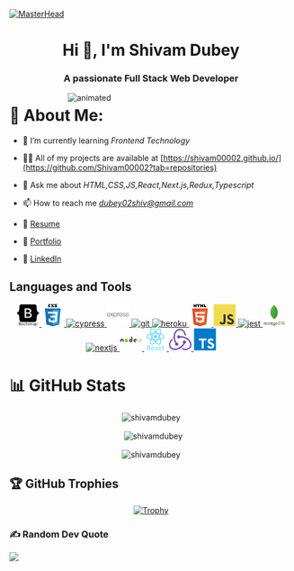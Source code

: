 [![MasterHead](https://media.licdn.com/dms/image/D4D16AQEQ3s7DF7Uq0A/profile-displaybackgroundimage-shrink_350_1400/0/1669706767053?e=1681344000&v=beta&t=3p4SzWYhp5kz7JRD5-BNwdYcM3c6HgaQF4W1XuVZmsw)](https://shivam00002.github.io)
<h1 align="center">Hi 👋, I'm Shivam Dubey</h1>
<h3 align="center">A passionate Full Stack Web Developer </h3>

<img width="400" align="right" src="https://raw.githubusercontent.com/gist/zeysert/bc8c0a4090c377a755dcc77bbeac66e4/raw/43f9b12677934c5d99499f6d9d574d30c86f979c/coding.gif" alt="animated"/>

# 💫 About Me:
- 🌱 I’m currently learning *Frontend  Technology*

- 👨‍💻 All of my projects  are available at [https://shivam00002.github.io/](https://github.com/Shivam00002?tab=repositories)

- 💬 Ask me about *HTML,CSS,JS,React,Next.js,Redux,Typescript*

- 📫 How to reach me *dubey02shiv@gmail.com*
- 📄 <a href="https://drive.google.com/file/d/1BUuSRcrc25LMhaJbMnHJkZWzTXdpCChq/view?usp=sharing">Resume</a>    
- 📄 <a href="https://shivam00002.github.io/">Portfolio</a> 
- 📄 <a href="https://www.linkedin.com/in/shivam-dubey-6127b4236/">  LinkedIn</a> 


<h2 align="left">Languages and  Tools  </h2>

<p align="center"> <a href="https://getbootstrap.com" target="_blank" rel="noreferrer"> <img src="https://raw.githubusercontent.com/devicons/devicon/master/icons/bootstrap/bootstrap-plain-wordmark.svg" alt="bootstrap" width="40" height="40"/> </a> <a href="https://www.w3schools.com/css/" target="_blank" rel="noreferrer"> <img src="https://raw.githubusercontent.com/devicons/devicon/master/icons/css3/css3-original-wordmark.svg" alt="css3" width="40" height="40"/> </a> <a href="https://www.cypress.io" target="_blank" rel="noreferrer"> <img src="https://raw.githubusercontent.com/simple-icons/simple-icons/6e46ec1fc23b60c8fd0d2f2ff46db82e16dbd75f/icons/cypress.svg" alt="cypress" width="40" height="40"/> </a> <a href="https://expressjs.com" target="_blank" rel="noreferrer"> <img src="https://raw.githubusercontent.com/devicons/devicon/master/icons/express/express-original-wordmark.svg" alt="express" width="40" height="40"/> </a> <a href="https://git-scm.com/" target="_blank" rel="noreferrer"> <img src="https://www.vectorlogo.zone/logos/git-scm/git-scm-icon.svg" alt="git" width="40" height="40"/> </a> <a href="https://heroku.com" target="_blank" rel="noreferrer"> <img src="https://www.vectorlogo.zone/logos/heroku/heroku-icon.svg" alt="heroku" width="40" height="40"/> </a> <a href="https://www.w3.org/html/" target="_blank" rel="noreferrer"> <img src="https://raw.githubusercontent.com/devicons/devicon/master/icons/html5/html5-original-wordmark.svg" alt="html5" width="40" height="40"/> </a> <a href="https://developer.mozilla.org/en-US/docs/Web/JavaScript" target="_blank" rel="noreferrer"> <img src="https://raw.githubusercontent.com/devicons/devicon/master/icons/javascript/javascript-original.svg" alt="javascript" width="40" height="40"/> </a> <a href="https://jestjs.io" target="_blank" rel="noreferrer"> <img src="https://www.vectorlogo.zone/logos/jestjsio/jestjsio-icon.svg" alt="jest" width="40" height="40"/> </a> <a href="https://www.mongodb.com/" target="_blank" rel="noreferrer"> <img src="https://raw.githubusercontent.com/devicons/devicon/master/icons/mongodb/mongodb-original-wordmark.svg" alt="mongodb" width="40" height="40"/> </a> <a href="https://nextjs.org/" target="_blank" rel="noreferrer"> <img src="https://cdn.worldvectorlogo.com/logos/nextjs-2.svg" alt="nextjs" width="40" height="40"/> </a> <a href="https://nodejs.org" target="_blank" rel="noreferrer"> <img src="https://raw.githubusercontent.com/devicons/devicon/master/icons/nodejs/nodejs-original-wordmark.svg" alt="nodejs" width="40" height="40"/> </a> <a href="https://reactjs.org/" target="_blank" rel="noreferrer"> <img src="https://raw.githubusercontent.com/devicons/devicon/master/icons/react/react-original-wordmark.svg" alt="react" width="40" height="40"/> </a> <a href="https://redux.js.org" target="_blank" rel="noreferrer"> <img src="https://raw.githubusercontent.com/devicons/devicon/master/icons/redux/redux-original.svg" alt="redux" width="40" height="40"/> </a> <a href="https://www.typescriptlang.org/" target="_blank" rel="noreferrer"> <img src="https://raw.githubusercontent.com/devicons/devicon/master/icons/typescript/typescript-original.svg" alt="typescript" width="40" height="40"/> </a> </p>

# 📊 GitHub   Stats

<!-- <h2 align="center">📊 GitHub Stats</h2> -->
<p align="center" ><img align="center" src="https://github-readme-stats.vercel.app/api/top-langs?username=shivam00002&show_icons=true&locale=en&layout=compact" alt="shivamdubey" /> </p>


<p align="center">&nbsp; <img align="center" src="https://github-readme-stats.vercel.app/api?username=shivam00002&show_icons=true&locale=en" alt="shivamdubey" /></p>

<p align="center"> <img align="center" src="https://github-readme-streak-stats.herokuapp.com/?user=shivam00002" alt="shivamdubey" /></p>

## 🏆  GitHub Trophies
<!-- <h2 align="center">🏆 GitHub Trophies</h2> -->
<p align="center"> <a href="https://github.com/ryo-ma/github-profile-trophy"><img src="https://github-profile-trophy.vercel.app/?username=shivam00002" alt="Trophy" /></a> </p>


### ✍   Random Dev Quote
![](https://quotes-github-readme.vercel.app/api?type=horizontal&theme=light)
